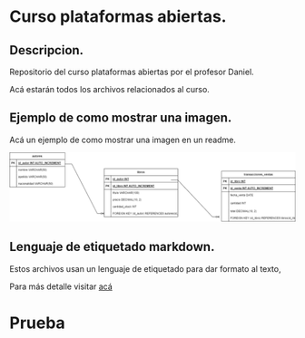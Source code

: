 # Curso plataformas abiertas.

## Descripcion.
Repositorio del curso plataformas abiertas por el profesor Daniel.

Acá estarán todos los archivos relacionados al curso.

## Ejemplo de como mostrar una imagen.

Acá un ejemplo de como mostrar una imagen en un readme.

![alt text](./semana%2003/scripts/diagrama.png "Diagrama")


## Lenguaje de etiquetado markdown.

Estos archivos usan un lenguaje de etiquetado para dar formato al texto, 

Para más detalle visitar [acá](https://www.markdownguide.org/basic-syntax/ )

# Prueba
